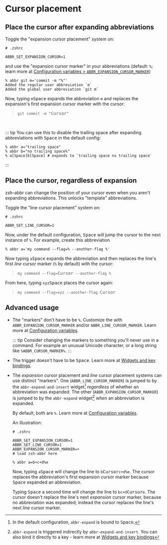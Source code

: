 # Cursor placement

## Place the cursor after expanding abbreviations

Toggle the "expansion cursor placement" system on:

```shell
# .zshrc

ABBR_SET_EXPANSION_CURSOR=1
```

and use the "expansion cursor marker" in your abbreviations (default: `%`; learn more at [Configuration variables > `ABBR_EXPANSION_CURSOR_MARKER`](./configuration-variables.md))

```shell
% abbr git m='commit -m "%"'
Added the regular user abbreviation `m`
Added the global user abbreviation `git m`
```

Now, typing `m`<kbd>Space</kbd> expands the abbreviation `m` and replaces the expansion's first expansion cursor marker with the cursor:

> `git commit -m "`<kbd>Cursor</kbd>`"`

&nbsp;

::: tip
You can use this to disable the trailing space after expanding abbreviations with <kbd>Space</kbd> in the default config:

```shell
% abbr a="trailing space"
% abbr b="no trailing space%"
% a[Space]b[Space] # expands to `trailing space no trailing space`
```
:::

## Place the cursor, regardless of expansion

zsh-abbr can change the position of your cursor even when you aren't expanding abbreviations. This unlocks "template" abbreviations.

Toggle the "line cursor placement" system on:

```shell
# .zshrc

ABBR_SET_LINE_CURSOR=1
```

Now, under the default configuration, <kbd>Space</kbd> will jump the cursor to the next instance of `%`. For example, create this abbreviation

```shell
% abbr a='my command --flag=% --another-flag %'
```

Now typing `a`<kbd>Space</kbd> expands the abbreviation and then replaces the line's first _line_ cursor marker (`%` by default) with the cursor:

> `my command --flag=`<kbd>Cursor</kbd>` --another-flag %`

From here, typing `xyz`<kbd>Space</kbd> places the cursor again:

> `my command --flag=xyz --another-flag `<kbd>Cursor</kbd>

## Advanced usage

- The "markers" don't have to be `%`. Customize the with `ABBR_EXPANSION_CURSOR_MARKER` and/or `ABBR_LINE_CURSOR_MARKER`. Learn more at [Configuration variables](./configuration-variables.md).

    ::: tip
    Consider changing the markers to something you'll never use in a command. For example an unusual Unicode character, or a long string like `%ABBR_CURSOR_MARKER%`.
    :::

- The trigger doesn't have to be <kbd>Space</kbd>. Learn more at [Widgets and key bindings](./widgets-and-key-bindings.md).

- The _expansion_ cursor placement and _line_ cursor placement systems can use distinct "markers". One (`ABBR_LINE_CURSOR_MARKER`) is jumped to by the `abbr-expand-and-insert` widget[^1] _regardless_ of whether an abbreviation was expanded. The other (`ABBR_EXPANSION_CURSOR_MARKER`) is jumped to by the `abbr-expand` widget[^2] _when_ an abbreviation is expanded.

    [^1]: In the default configuration, `abbr-expand` is bound to <kbd>Space</kbd>.

    [^2]: `abbr-expand` is triggered indirectly by `abbr-expand-and-insert`. You can also bind it directly to a key - learn more at [Widgets and key bindings](./widgets-and-key-bindings.md)

    By default, both are `%`. Learn more at [Configuration variables](./configuration-variables.md).

    An illustration:

    ```shell
    # .zshrc

    ABBR_SET_EXPANSION_CURSOR=1
    ABBR_SET_LINE_CURSOR=1
    ABBR_EXPANSION_CURSOR_MARKER=+
    # load zsh-abbr here
    ```

    ```shell
    % abbr a=b+c+d%e
    ```

    Now, typing `a`<kbd>Space</kbd> will change the line to `b`<kbd>Cursor</kbd>`c+d%e`. The cursor replaces the abbreviation's first expansion cursor marker because <kbd>Space</kbd> expanded an abbreviation.
    
    Typing <kbd>Space</kbd> a second time will change the line to `bc+d`<kbd>Cursor</kbd>`e`. The cursor doesn't replace the line's next _expansion_ cursor marker, because no abbreviation was expanded; instead the cursor replaces the line's next _line_ cursor marker.
